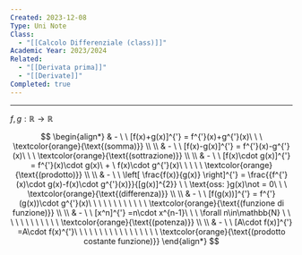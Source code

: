```yaml
---
Created: 2023-12-08
Type: Uni Note
Class:
  - "[[Calcolo Differenziale (class)]]"
Academic Year: 2023/2024
Related:
  - "[[Derivata prima]]"
  - "[[Derivate]]"
Completed: true
---
```

---
$f, g: \mathbb{R} \to \mathbb{R}$

$$
\begin{align*}
& - \ \ [f(x)+g(x)]^{'} = f^{'}(x)+g^{'}(x)\  \ \ \textcolor{orange}{\text{(somma)}} \\ \\
& - \ \  [f(x)-g(x)]^{'} = f^{'}(x)-g^{'}(x)\ \ \ \textcolor{orange}{\text{(sottrazione)}} \\ \\
& - \ \  [f(x)\cdot g(x)]^{'} = f^{'}(x)\cdot g(x)\ + \ f(x)\cdot g^{'}(x)\ \ \ \ \ \textcolor{orange}{\text{(prodotto)}} \\ \\
& - \ \  \left[ \frac{f(x)}{g(x)} \right]^{'} = \frac{{f^{'}(x)\cdot g(x)-f(x)\cdot g^{'}(x)}}{[g(x)]^{2}} \ \ \text{oss: }g(x)\not = 0\ \ \ \textcolor{orange}{\text{(differenza)}} \\ \\
& - \ \  [f(g(x))]^{'} = f^{'}(g(x))\cdot g^{'}(x)\ \ \ \ \ \ \ \ \ \ \ \ \textcolor{orange}{\text{(funzione di funzione)}} \\ \\
& - \ \  [x^n]^{'} =n\cdot x^{n-1}\ \ \ \forall n\in\mathbb{N} \ \ \ \ \ \ \ \  \ \ \ \ \textcolor{orange}{\text{(potenza)}} \\ \\
& - \ \  [A\cdot f(x)]^{'} =A\cdot f(x)^{'}\ \ \ \ \ \ \ \ \ \ \ \ \ \ \ \ \ \textcolor{orange}{\text{(prodotto costante funzione)}}
\end{align*}
$$
